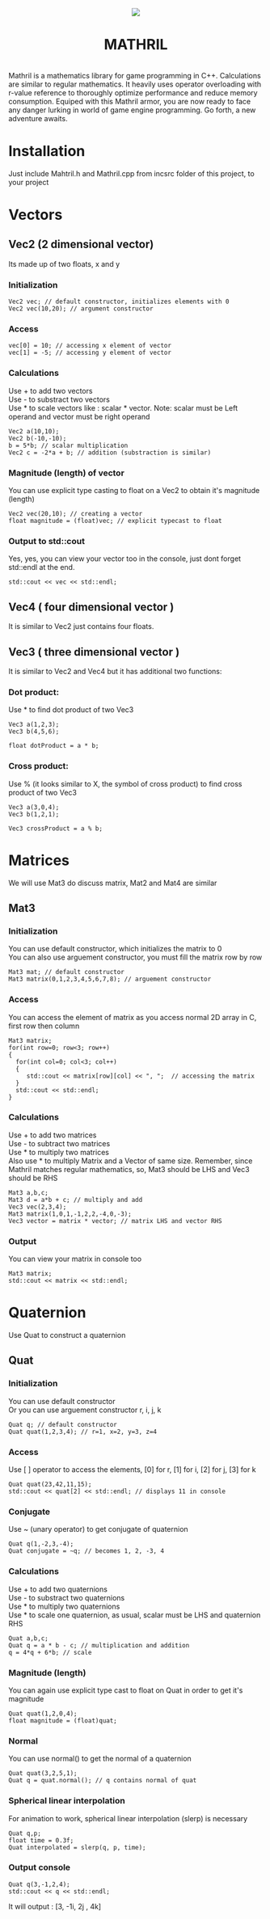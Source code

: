 
<p align="center">
  <img src="https://user-images.githubusercontent.com/47611483/158402464-265a51a3-9104-4d19-8c81-6122ea4b5fd1.png">
  <h1 align="center"> MATHRIL </h1>
</p>


\
Mathril is a mathematics library for game programming in C++. Calculations are similar to regular mathematics. It heavily uses operator overloading with r-value reference to thoroughly optimize performance and reduce memory consumption. Equiped with this Mathril armor, you are now ready to face any danger lurking in world of game engine programming. Go forth, a new adventure awaits.

# Installation
Just include Mahtril.h and Mathril.cpp from incsrc folder of this project, to your project

# Vectors
## Vec2 (2 dimensional vector)
Its made up of two floats, x and y
### Initialization
```
Vec2 vec; // default constructor, initializes elements with 0
Vec2 vec(10,20); // argument constructor
```
### Access
```
vec[0] = 10; // accessing x element of vector
vec[1] = -5; // accessing y element of vector
```
### Calculations
Use + to add two vectors\
Use - to substract two vectors\
Use * to scale vectors like : scalar * vector. Note: scalar must be Left operand and vector must be right operand
```
Vec2 a(10,10);
Vec2 b(-10,-10);
b = 5*b; // scalar multiplication
Vec2 c = -2*a + b; // addition (substraction is similar)
```
### Magnitude (length) of vector
You can use explicit type casting to float on a Vec2 to obtain it's magnitude (length)
```
Vec2 vec(20,10); // creating a vector
float magnitude = (float)vec; // explicit typecast to float
```
### Output to std::cout
Yes, yes, you can view your vector too in the console, just dont forget std::endl at the end.
```
std::cout << vec << std::endl;
```

## Vec4 ( four dimensional vector )
It is similar to Vec2 just contains four floats.

## Vec3 ( three dimensional vector )
It is similar to Vec2 and Vec4 but it has additional two functions:
### Dot product:
Use * to find dot product of two Vec3
```
Vec3 a(1,2,3);
Vec3 b(4,5,6);

float dotProduct = a * b;
```
### Cross product:
Use % (it looks similar to X, the symbol of cross product) to find cross product of two Vec3
```
Vec3 a(3,0,4);
Vec3 b(1,2,1);

Vec3 crossProduct = a % b;
```

# Matrices
We will use Mat3 do discuss matrix, Mat2 and Mat4 are similar
## Mat3
### Initialization
You can use default constructor, which initializes the matrix to 0\
You can also use arguement constructor, you must fill the matrix row by row
```
Mat3 mat; // default constructor
Mat3 matrix(0,1,2,3,4,5,6,7,8); // arguement constructor
```
### Access
You can access the element of matrix as you access normal 2D array in C, first row then column
```
Mat3 matrix;
for(int row=0; row<3; row++)
{
  for(int col=0; col<3; col++)
  {
     std::cout << matrix[row][col] << ", ";  // accessing the matrix
  }
  std::cout << std::endl;
}
```
### Calculations
Use + to add two matrices\
Use - to subtract two matrices\
Use * to multiply two matrices\
Also use * to multiply Matrix and a Vector of same size. Remember, since Mathril matches regular mathematics, so, Mat3 should be LHS and Vec3 should be RHS
```
Mat3 a,b,c;
Mat3 d = a*b + c; // multiply and add 
Vec3 vec(2,3,4);
Mat3 matrix(1,0,1,-1,2,2,-4,0,-3);
Vec3 vector = matrix * vector; // matrix LHS and vector RHS
```
### Output
You can view your matrix in console too
```
Mat3 matrix;
std::cout << matrix << std::endl;
```

# Quaternion
Use Quat to construct a quaternion
## Quat
### Initialization
You can use default constructor\
Or you can use arguement constructor r, i, j, k
```
Quat q; // default constructor 
Quat quat(1,2,3,4); // r=1, x=2, y=3, z=4
```
### Access
Use [ ] operator to access the elements, [0] for r, [1] for i, [2] for j, [3] for k
```
Quat quat(23,42,11,15);
std::cout << quat[2] << std::endl; // displays 11 in console
```
### Conjugate
Use ~ (unary operator) to get conjugate of quaternion
```
Quat q(1,-2,3,-4);
Quat conjugate = ~q; // becomes 1, 2, -3, 4
```
### Calculations
Use + to add two quaternions\
Use - to substract two quaternions\
Use * to multiply two quaternions\
Use * to scale one quaternion, as usual, scalar must be LHS and quaternion RHS
```
Quat a,b,c;
Quat q = a * b - c; // multiplication and addition
q = 4*q + 6*b; // scale
```
### Magnitude (length)
You can again use explicit type cast to float on Quat in order to get it's magnitude
```
Quat quat(1,2,0,4);
float magnitude = (float)quat;
```
### Normal
You can use normal() to get the normal of a quaternion
```
Quat quat(3,2,5,1);
Quat q = quat.normal(); // q contains normal of quat
```
### Spherical linear interpolation
For animation to work, spherical linear interpolation (slerp) is necessary
```
Quat q,p;
float time = 0.3f;
Quat interpolated = slerp(q, p, time);
```
### Output console
```
Quat q(3,-1,2,4);
std::cout << q << std::endl;
```
It will output :
[3, -1i, 2j , 4k]
